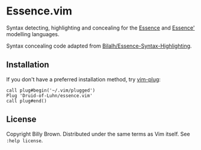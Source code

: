 # Essence.vim

Syntax detecting, highlighting and concealing for the [Essence](https://conjure.readthedocs.io/en/latest/essence.html) and [Essence'](http://savilerow.cs.st-andrews.ac.uk/index.html) modelling languages.

Syntax concealing code adapted from [Bilalh/Essence-Syntax-Highlighting](https://github.com/Bilalh/Essence-Syntax-Highlighting).

## Installation

If you don't have a preferred installation method, try [vim-plug](https://github.com/junegunn/vim-plug):

```vim
call plug#begin('~/.vim/plugged')
Plug 'Druid-of-Luhn/essence.vim'
call plug#end()
```

## License

Copyright Billy Brown. Distributed under the same terms as Vim itself. See `:help license`.
